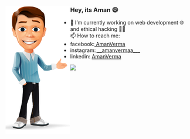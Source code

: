 ### Hey, its Aman 😄 <img src="https://github.com/AmanVerma18/AmanVerma18/blob/master/animation-png-animation-png-hd-png-image-1008.PNG" align="left" width=35% height=350px>

<!--
**AmanVerma18/AmanVerma18** is a ✨ _special_ ✨ repository because its `README.md` (this file) appears on your GitHub profile.

Here are some ideas to get you started:

- 🔭 I’m currently working on ...
- 🌱 I’m currently learning ...
- 👯 I’m looking to collaborate on ...
- 🤔 I’m looking for help with ...
- 💬 Ask me about ...
- 📫 How to reach me: ...
- 😄 Pronouns: ...
- ⚡ Fun fact: ...
-->

- 🌱 I’m currently working on web development 🌐 and ethical hacking 👨‍💻<br>
📫 How to reach me:
- facebook:<a href="https://www.facebook.com/profile.php?id=100007365434034"> AmanVerma</a>
- instagram:<a href="https://www.instagram.com/__amanvermaa___"> \_\_amanvermaa___</a>
- linkedin: <a href="https://www.linkedin.com/in/amnvrma"> AmanVerma</a>

<a href="#"><img src="https://github-readme-stats.vercel.app/api?username=amnvrma&hide=contribs&count_private=true&theme=tokyonight"></a>

